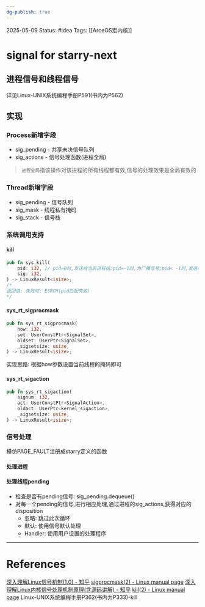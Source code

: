 ```yaml
---
dg-publish: true
---
```

2025-05-09
Status: #idea
Tags: [[ArceOS宏内核]]

# signal for starry-next
## 进程信号和线程信号

详见Linux-UNIX系统编程手册P591(书内为P562)
## 实现
### Process新增字段

- sig_pending - 共享未决信号队列
- sig_actions - 信号处理函数(进程全局)
> `进程全局`指该操作对该进程的所有线程都有效,信号的处理效果是全局有效的
### Thread新增字段

- sig_pending - 信号队列
- sig_mask - 线程私有掩码
- sig_stack - 信号栈
### 系统调用支持
#### kill
```rust
pub fn sys_kill(
    pid: i32, // pid=0时,发送给当前进程组;pid=-1时,为广播信号;pid< -1时,发送给组id为|pid|的                  进程组
    sig: i32,
) -> LinuxResult<isize>;
/* 
返回值: 失败时: ESRCH(pid匹配失败)
*/
```
#### sys_rt_sigprocmask
```rust
pub fn sys_rt_sigprocmask(
    how: i32,
    set: UserConstPtr<SignalSet>,
    oldset: UserPtr<SignalSet>,
    _sigsetsize: usize,
) -> LinuxResult<isize>;
```
实现思路:
	根据how参数设置当前线程的掩码即可
#### sys_rt_sigaction
```rust
pub fn sys_rt_sigaction(
    signum: i32,
    act: UserConstPtr<SignalAction>,
    oldact: UserPtr<kernel_sigaction>,
    _sigsetsize: usize,
) -> LinuxResult<isize>;
```
### 信号处理
模仿PAGE_FAULT注册成starry定义的函数
#### 处理进程
#### 处理线程pending
- 检查是否有pending信号: sig_pending.dequeue()
- 对每一个pending的信号,进行相应处理,通过进程的sig_actions,获得对应的disposition
	- 忽略: 跳过此次循环
	- 默认: 使用信号默认处理
	- Handler: 使用用户设置的处理程序

___
# References
[深入理解Linux信号机制(1.0) - 知乎](https://zhuanlan.zhihu.com/p/537431439#:~:text=%E4%BF%A1%E5%8F%B7%E6%9C%BA%E5%88%B6%E6%98%AFUNIX%E7%B3%BB%E7%BB%9F%E6%9C%80%E5%8F%A4%E8%80%81%E7%9A%84%E6%9C%BA%E5%88%B6%E4%B9%8B%E4%B8%80%EF%BC%8C%E5%AE%83%E4%B8%8D%E4%BB%85%E6%98%AF%E5%86%85%E6%A0%B8%E5%A4%84%E7%90%86%E7%A8%8B%E5%BA%8F%E5%9C%A8%E8%BF%90%E8%A1%8C%E6%97%B6%E5%8F%91%E7%94%9F%E9%94%99%E8%AF%AF%E7%9A%84%E6%96%B9%E5%BC%8F%EF%BC%8C%E8%BF%98%E6%98%AF%E7%BB%88%E7%AB%AF%E7%AE%A1%E7%90%86%E8%BF%9B%E7%A8%8B%E7%9A%84%E6%96%B9%E5%BC%8F%EF%BC%8C%E5%B9%B6%E4%B8%94%E8%BF%98%E6%98%AF%E4%B8%80%E7%A7%8D%E8%BF%9B%E7%A8%8B%E9%97%B4%E9%80%9A%E4%BF%A1%E6%9C%BA%E5%88%B6%E3%80%82%20%E4%BF%A1%E5%8F%B7%E6%9C%BA%E5%88%B6%E7%94%B1%E4%B8%89%E9%83%A8%E5%88%86%E6%9E%84%E6%88%90%EF%BC%8C%E9%A6%96%E5%85%88%E6%98%AF%E4%BF%A1%E5%8F%B7%E6%98%AF%E6%80%8E%E4%B9%88%E4%BA%A7%E7%94%9F%E7%9A%84%EF%BC%8C%E6%88%96%E8%80%85%E8%AF%B4%E6%98%AF%E8%B0%81%E5%8F%91%E9%80%81%E7%9A%84%EF%BC%8C%E7%84%B6%E5%90%8E%E6%98%AF%E4%BF%A1%E5%8F%B7%E6%98%AF%E6%80%8E%E4%B9%88%E6%8A%95%E9%80%92%E5%88%B0%E8%BF%9B%E7%A8%8B%E6%88%96%E8%80%85%E7%BA%BF%E7%A8%8B%E7%9A%84%EF%BC%8C%E6%9C%80%E5%90%8E%E6%98%AF%E4%BF%A1%E5%8F%B7%E6%98%AF%E6%80%8E%E4%B9%88%E5%A4%84%E7%90%86%E7%9A%84%E3%80%82,%E4%B8%8B%E9%9D%A2%E6%88%91%E4%BB%AC%E5%85%88%E7%9C%8B%E4%B8%80%E5%BC%A0%E5%9B%BE%EF%BC%9A%20%E4%BB%8E%E5%9B%BE%E4%B8%AD%E6%88%91%E4%BB%AC%E5%8F%AF%E4%BB%A5%E7%9C%8B%E5%88%B0%E4%BF%A1%E5%8F%B7%E7%9A%84%E4%BA%A7%E7%94%9F%E6%96%B9%E5%BC%8F%E4%B9%9F%E5%B0%B1%E6%98%AF%E5%8F%91%E9%80%81%E6%96%B9%E6%9C%89%E4%B8%89%E7%A7%8D%E3%80%82)
[sigprocmask(2) - Linux manual page](https://www.man7.org/linux/man-pages/man2/sigprocmask.2.html)
[深入理解Linux内核信号处理机制原理(含源码讲解) - 知乎](https://zhuanlan.zhihu.com/p/463100471)
[kill(2) - Linux manual page](https://www.man7.org/linux/man-pages/man2/kill.2.html)
Linux-UNIX系统编程手册P362(书内为P333)-kill